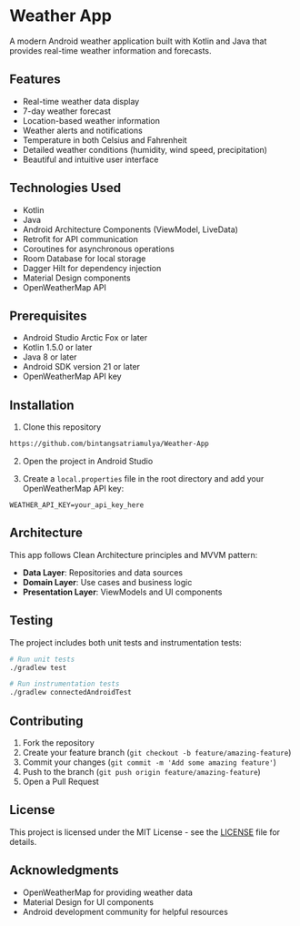 # Weather App

A modern Android weather application built with Kotlin and Java that provides real-time weather information and forecasts.

## Features

- Real-time weather data display
- 7-day weather forecast
- Location-based weather information
- Weather alerts and notifications
- Temperature in both Celsius and Fahrenheit
- Detailed weather conditions (humidity, wind speed, precipitation)
- Beautiful and intuitive user interface

## Technologies Used

- Kotlin
- Java
- Android Architecture Components (ViewModel, LiveData)
- Retrofit for API communication
- Coroutines for asynchronous operations
- Room Database for local storage
- Dagger Hilt for dependency injection
- Material Design components
- OpenWeatherMap API

## Prerequisites

- Android Studio Arctic Fox or later
- Kotlin 1.5.0 or later
- Java 8 or later
- Android SDK version 21 or later
- OpenWeatherMap API key

## Installation

1. Clone this repository

```bash
https://github.com/bintangsatriamulya/Weather-App
```

2. Open the project in Android Studio

3. Create a `local.properties` file in the root directory and add your OpenWeatherMap API key:

```properties
WEATHER_API_KEY=your_api_key_here
```

## Architecture

This app follows Clean Architecture principles and MVVM pattern:

- **Data Layer**: Repositories and data sources
- **Domain Layer**: Use cases and business logic
- **Presentation Layer**: ViewModels and UI components

## Testing

The project includes both unit tests and instrumentation tests:

```bash
# Run unit tests
./gradlew test

# Run instrumentation tests
./gradlew connectedAndroidTest
```

## Contributing

1. Fork the repository
2. Create your feature branch (`git checkout -b feature/amazing-feature`)
3. Commit your changes (`git commit -m 'Add some amazing feature'`)
4. Push to the branch (`git push origin feature/amazing-feature`)
5. Open a Pull Request

## License

This project is licensed under the MIT License - see the [LICENSE](LICENSE) file for details.

## Acknowledgments

- OpenWeatherMap for providing weather data
- Material Design for UI components
- Android development community for helpful resources

